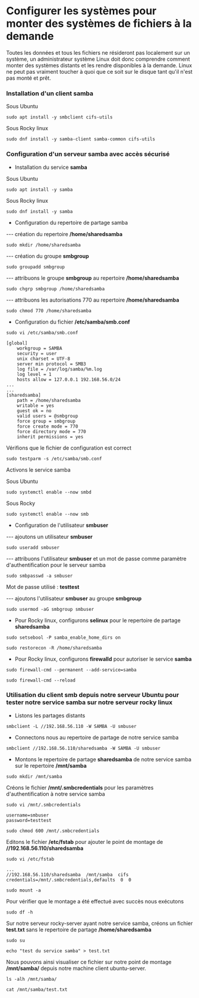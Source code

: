 # Configurer les systèmes pour monter des systèmes de fichiers à la demande

Toutes les données et tous les fichiers ne résideront pas localement sur un système, un administrateur système Linux doit donc comprendre comment monter des systèmes distants et les rendre disponibles à la demande. Linux ne peut pas vraiment toucher à quoi que ce soit sur le disque tant qu'il n'est pas monté et prêt.

### Installation d'un client samba

Sous Ubuntu

```
sudo apt install -y smbclient cifs-utils
```

Sous Rocky linux

```
sudo dnf install -y samba-client samba-common cifs-utils
```

### Configuration d'un serveur samba avec accès sécurisé

- Installation du service **samba**

Sous Ubuntu

```
sudo apt install -y samba
```

Sous Rocky linux

```
sudo dnf install -y samba
```

- Configuration du repertoire de partage samba

--- création du repertoire **/home/sharedsamba**

```
sudo mkdir /home/sharedsamba
```

--- création du groupe **smbgroup**

```
sudo groupadd smbgroup
```

--- attribuons le groupe **smbgroup** au repertoire **/home/sharedsamba**

```
sudo chgrp smbgroup /home/sharedsamba
```

--- attribuons les autorisations 770 au repertoire **/home/sharedsamba**

```
sudo chmod 770 /home/sharedsamba
```

- Configuration du fichier **/etc/samba/smb.conf**

```
sudo vi /etc/samba/smb.conf
```

```
[global]
    workgroup = SAMBA
    security = user
    unix charset = UTF-8
    server min protocol = SMB3
    log file = /var/log/samba/%m.log
    log level = 1
    hosts allow = 127.0.0.1 192.168.56.0/24 
...
...
[sharedsamba]
    path = /home/sharedsamba
    writable = yes
    guest ok = no
    valid users = @smbgroup
    force group = smbgroup
    force create mode = 770
    force directory mode = 770
    inherit permissions = yes
```

Vérifions que le fichier de configuration est correct

```
sudo testparm -s /etc/samba/smb.conf
```

Activons le service samba

Sous Ubuntu
```
sudo systemctl enable --now smbd
```

Sous Rocky
```
sudo systemctl enable --now smb
```

- Configuration de l'utilisateur **smbuser**

--- ajoutons un utilisateur **smbuser**

```
sudo useradd smbuser
```

--- attribuons l'utilisateur **smbuser** et un mot de passe comme paramètre d'authentification pour le serveur samba

```
sudo smbpasswd -a smbuser
```

Mot de passe utilisé : **testtest**

--- ajoutons l'utilisateur **smbuser** au groupe **smbgroup**

```
sudo usermod -aG smbgroup smbuser
```

- Pour Rocky linux, configurons **selinux** pour le repertoire de partage **sharedsamba**

```
sudo setsebool -P samba_enable_home_dirs on
```

```
sudo restorecon -R /home/sharedsamba
```

- Pour Rocky linux, configurons **firewalld** pour autoriser le service **samba**

```
sudo firewall-cmd --permanent --add-service=samba
```

```
sudo firewall-cmd --reload
```

### Utilisation du client smb depuis notre serveur Ubuntu pour tester notre service samba sur notre serveur rocky linux

- Listons les partages distants

```
smbclient -L //192.168.56.110 -W SAMBA -U smbuser
```

- Connectons nous au repertoire de partage de notre service samba

```
smbclient //192.168.56.110/sharedsamba -W SAMBA -U smbuser
```

- Montons le repertoire de partage **sharedsamba** de notre service samba sur le repertoire **/mnt/samba**

```
sudo mkdir /mnt/samba
```

Créons le fichier **/mnt/.smbcredentials** pour les paramètres d'authentification à notre service samba

```
sudo vi /mnt/.smbcredentials
```

```
username=smbuser
password=testtest
```

```
sudo chmod 600 /mnt/.smbcredentials
```

Editons le fichier **/etc/fstab** pour ajouter le point de montage de **//192.168.56.110/sharedsamba**

```
sudo vi /etc/fstab
```

```
...
//192.168.56.110/sharedsamba  /mnt/samba  cifs  credentials=/mnt/.smbcredentials,defaults  0  0
```

```
sudo mount -a
```

Pour vérifier que le montage a été effectué avec succès nous exécutons

```
sudo df -h
```

Sur notre serveur rocky-server ayant notre service samba, créons un fichier **test.txt** sans le repertoire de partage **/home/sharedsamba**

```
sudo su
```

```
echo "test du service samba" > test.txt
```

Nous pouvons ainsi visualiser ce fichier sur notre point de montage **/mnt/samba/** depuis notre machine client ubuntu-server.

```
ls -alh /mnt/samba/
```

```
cat /mnt/samba/test.txt
```